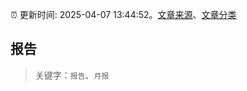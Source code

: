 :alarm_clock: 更新时间: 2025-04-07 13:44:52。[文章来源](/README.md)、[文章分类](/TAGS.md)

## 报告


> 关键字：`报告`、`月报`



